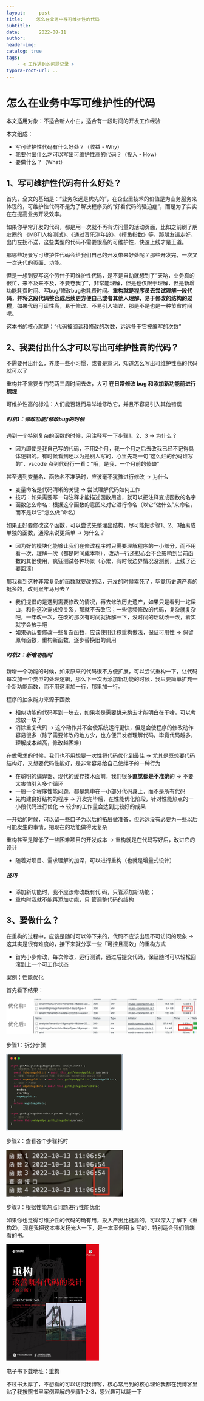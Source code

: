 ```yaml
---
layout:     post
title:     怎么在业务中写可维护性的代码
subtitle:  
date:       2022-08-11
author:     
header-img: 
catalog: true
tags:
    - < 工作遇到的问题记录 >
typora-root-url: ..
---
```




# 怎么在业务中写可维护性的代码

本文适用对象：不适合新人小白，适合有一段时间的开发工作经验

本文组成：

- 写可维护性代码有什么好处？（收益 - Why）
- 我要付出什么才可以写出可维护性高的代码？（投入 - How）
- 要做什么？（What）



## 1、写可维护性代码有什么好处？

首先，全文的基础是：“业务永远是优先的”，在企业里技术的价值是为业务服务来体现的，可维护性代码不是为了解决程序员的“好看代码的强迫症”，而是为了实实在在提高业务开发效率。

如果你平常开发的代码，都是用一次就不再有访问量的活动页面，比如之前刷了朋友圈的 《MBTI人格测试》、《通过音乐测年龄》、《摸鱼指数》等，那朋友请走好，出门左拐不送，这些类型的代码不需要很高的可维护性，快速上线才是王道。

那哪些场景写可维护性代码会给我们自己的开发带来好处呢？那些开发完，一次又一次迭代的页面、功能。

但是一想到要写这个劳什子可维护性代码，是不是自动就想到了“天呐，业务真的很忙，来不及来不及，不要卷我了”，非常能理解，但是也仅限于理解，但是新增功能耗费时间、写bug/修改bug也耗费时间。**重构就是程序员去尝试理解一段代码，并将这段代码整合成后续更方便自己或者其他人理解、易于修改的结构的过程**，如果代码可读性高，易于修改、不易引入错误，那是不是也是一种节省时间呢。

这本书的核心就是：“代码被阅读和修改的次数，远远多于它被编写的次数”



## 2、我要付出什么才可以写出可维护性高的代码？

不需要付出什么，养成一些小习惯，或者是意识，知道怎么写出可维护性高的代码就可以了

重构并不需要专门花两三周时间去做，大可 **在日常修改 bug 和添加新功能前进行梳理**

可维护性高的标准：人们能否轻而易举地修改它，并且不容易引入其他错误

##### 时机1：修改功能/修改bug的时候

遇到一个特别复杂的函数的时候，用注释写一下步骤1、2、3 -> 为什么？

- 因为即使是我自己写的代码，不用2个月，我一个月之后去改我已经不记得具体逻辑的。有时候看到还以为是别人写的，心里先骂一句“这么烂的代码谁写的”，vscode 点到代码行一看：“哦，是我，一个月前的傻缺”

甚至遇到变量名、函数名不准确时，应该毫不犹豫进行修改 -> 为什么

- 变量命名是代码清晰的关键 -> 尝试理解代码如何工作
- 技巧：如果需要写一句注释才能描述函数用途，就可以把注释变成函数的名字
- 函数怎么命名：根据这个函数的意图来对它进行命名（以它“做什么”来命名，而不是以它“怎么做”命名）

如果正好要修改这个函数，可以尝试先整理出结构，尽可能把步骤1、2、3抽离成单独的函数，通常来说更简单 -> 为什么？

- 因为好的模块化能够让我们在修改程序时只需要理解程序的一小部分，而不用看一次，理解一次（都是时间成本啊），改动一行还担心会不会影响到当前函数的其他使用，疯狂测试各种场景（心累，有时候边界情况没测到，上线了还要回滚）

那我看到这种非常复杂的函数就要改的话，开发的时候累死了，毕竟历史遗产真的挺多的，改到猴年马月去？ 

- 我们提倡的是遇到需要修改的情况，再去修改历史遗产，如果只是看到一坨屎山，和你这次需求没关系，那就不去改它；一些低频修改的代码，复杂就复杂吧，一年改一次，在改的那次有时间就拆解一下，没时间的话就改一改，着实就学会放手吧
- 如果确认要修改一些复杂函数，应该使用迁移重构做法，保证可用性 -> 保留原有函数，重构新函数，逐步替换旧的调用

##### 时机2：新增功能时

新增一个功能的时候，如果原来的代码很不方便扩展，可以尝试重构一下，让代码每次加一个类型的处理逻辑，那么下一次再添加新功能的时候，我只要简单扩充一个新功能函数，而不用这里加一行，那里加一行。

程序的抽象能力来源于函数

- 相似功能的代码写到一块去，如果老是需要跳来跳去才能明白在干啥，可以考虑放一块了
- 消除重复代码 -> 这个动作并不会使系统运行更快，但是会使程序的修改动作容易很多（除了需要修改的地方少，也方便开发者理解代码，毕竟代码越多，理解成本越高，修改越困难）

在做需求的时候，我们也不用想要一次性将代码优化到最佳 -> 尤其是既想要代码结构好，又想要代码性能好，是非常容易给自己使绊子的一种行为

- 在聪明的编译器、现代的缓存技术面前，我们很多**直觉都是不准确**的 -> 不要太害怕引入多个循环
- 一般一个程序性能问题，都是集中在一小部分代码身上，而不是所有代码
- 先构建良好结构的程序 -> 开发完毕后，在性能优化阶段，针对性能热点的一小段代码进行优化 -> 较少的工作量会达到比较好的成果

一开始的时候，可以留一些口子为以后的拓展做准备，但远远没有必要为一些以后可能发生的事情，把现在的功能做得太复杂

重构甚至是降低了一些困难项目的开发成本 -> 重构就是在代码写好后，改进它的设计

- 随着对项目、需求理解的加深，可以进行重构（也就是增量式设计）

##### 技巧

- 添加新功能时，我不应该修改既有代 码，只管添加新功能；
- 重构时我就不能再添加功能，只 管调整代码的结构

## 3、要做什么？

在重构的过程中，应该是随时可以停下来的，代码不应该出现不可访问的现象 -> 这其实是很有难度的，接下来就分享一些「可控且高效」的重构方式

- 首先小步修改，每次修改，运行测试，通过后提交代码，保证随时可以轻松回滚到上一个可工作状态

案例：性能优化

首先看下结果：

<img src="/../img/assets_2019/:Users:haoling:Library:Application Support:typora-user-images:image-20221013172326042.png" alt="image-20221013172326042" style="zoom:50%;" />

步骤1：拆分步骤

<img src="/../img/assets_2019/:Users:haoling:Library:Application Support:typora-user-images:image-20221013172437014.png" alt="image-20221013172437014" style="zoom:30%;" />

步骤2：查看各个步骤耗时

<img src="/../img/assets_2019/:Users:haoling:Library:Application Support:typora-user-images:image-20221013172520520.png" alt="image-20221013172520520" style="zoom:30%;" />

步骤3：根据性能热点问题进行性能优化

如果你也觉得可维护性的代码的确有用，投入产出比挺高的，可以深入了解下《重构2》，现在我把这本书发扬光大一下，是一本案例用 js 写的，特别适合我们前端看的书。

<img src="/../img/assets_2019/:Users:haoling:Library:Application Support:typora-user-images:image-20221013172634310.png" alt="image-20221013172634310" style="zoom:30%;" />

电子书下载地址：[重构](https://github.com/Tyh2001/awesome-books/blob/master/%E9%87%8D%E6%9E%84%E6%94%B9%E5%96%84%E6%97%A2%E6%9C%89%E4%BB%A3%E7%A0%81%E7%9A%84%E8%AE%BE%E8%AE%A1%20%E7%AC%AC2%E7%89%88.pdf)

不过书太厚了，不想看的可以访问我博客，核心常用到的核心理论我都在我博客里贴了我按照书里案例理解的步骤1-2-3，感兴趣可以翻一下

